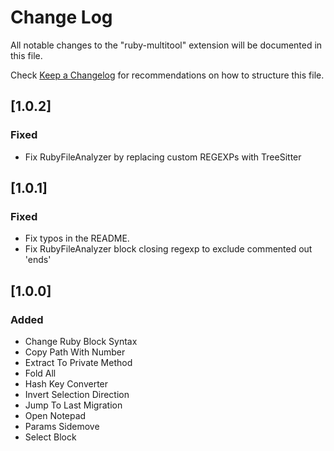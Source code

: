 # Change Log

All notable changes to the "ruby-multitool" extension will be documented in this file.

Check [Keep a Changelog](http://keepachangelog.com/) for recommendations on how to structure this file.

## [1.0.2]

### Fixed

- Fix RubyFileAnalyzer by replacing custom REGEXPs with TreeSitter

## [1.0.1]

### Fixed

- Fix typos in the README.
- Fix RubyFileAnalyzer block closing regexp to exclude commented out 'ends'

## [1.0.0]

### Added

- Change Ruby Block Syntax
- Copy Path With Number
- Extract To Private Method
- Fold All
- Hash Key Converter
- Invert Selection Direction
- Jump To Last Migration
- Open Notepad
- Params Sidemove
- Select Block
